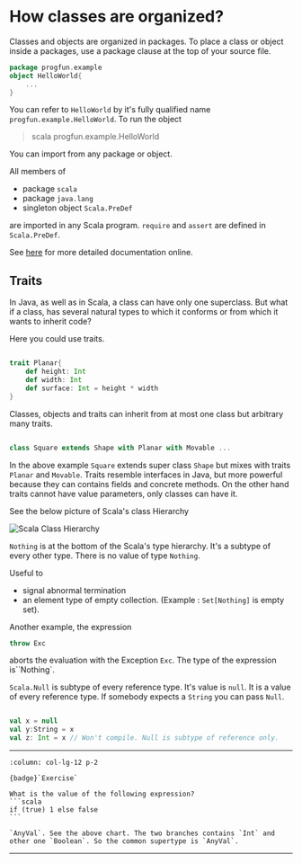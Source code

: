# How classes are organized?

Classes and objects are organized in packages.
To place a class or object inside a packages, use a package clause at the top of your source file.

```scala
package progfun.example 
object HelloWorld{
    ...
}
```

You can refer to `HelloWorld` by it's fully qualified name `progfun.example.HelloWorld`. To run the object

> scala progfun.example.HelloWorld

You can import from any package or object.

All members of 

* package `scala`
* package `java.lang`
* singleton object `Scala.PreDef`
  
are imported in any Scala program. `require` and `assert` are defined in `Scala.PreDef`.

See [here](https://www.scala-lang.org/files/archive/api/current/) for more detailed documentation online.

## Traits

In Java, as well as in Scala, a class can have only one superclass. But what if a class, has several natural types to which it conforms or from which it wants to inherit code?

Here you could use traits.

```scala

trait Planar{
    def height: Int
    def width: Int
    def surface: Int = height * width
}
```

Classes, objects and traits can inherit from at most one class but arbitrary many traits.

```scala

class Square extends Shape with Planar with Movable ...

```

In the above example `Square` extends super class `Shape` but mixes with traits `Planar` and `Movable`. Traits resemble interfaces in Java, but more powerful because they can contains fields and concrete methods.
On the other hand traits cannot have value parameters, only classes can have it.

See the below picture of Scala's class Hierarchy

![Scala Class Hierarchy](../../images/scala_class_hierarchy.png)

`Nothing` is at the bottom of the Scala's type hierarchy. It's a subtype of every other type. There is no value of type `Nothing`.

Useful to

* signal abnormal termination
* an element type of empty collection. (Example : `Set[Nothing]` is empty set).

Another example, the expression

```scala
throw Exc
```

aborts the evaluation with the Exception `Exc`. The type of the expression is``Nothing`.

`Scala.Null` is subtype of every reference type. It's value is `null`. It is a value of every reference type. If somebody expects a `String` you can pass `Null`.

```scala

val x = null
val y:String = x
val z: Int = x // Won't compile. Null is subtype of reference only.
```

-------------------------------------------------------------------

````{panels}
:column: col-lg-12 p-2

{badge}`Exercise`

What is the value of the following expression?
```scala
if (true) 1 else false
```
````

````{dropdown} Solution
`AnyVal`. See the above chart. The two branches contains `Int` and other one `Boolean`. So the common supertype is `AnyVal`.
````

--------------------------------------------------------------------------------
